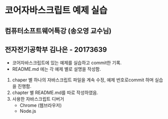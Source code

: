 # 코어자바스크립트 예제 실습

## 컴퓨터소프트웨어특강 (송오영 교수님)

## 전자전기공학부 김나은 - 20173639

- 코어자바스크립트에 있는 예제를 실습하고 commit한 기록.
- README.md 에는 각 예제 별로 설명을 작성함.

1. chaper 별 하나의 자바스크립트 파일을 계속 수정, 예제 번호로commit 하며 실습을 진행함.
2. chapter 별 README.md를 따로 작성하였음.
3. 사용한 자바스크립트 디버거
   - Chrome (웹브라우저)
   - Node.js
